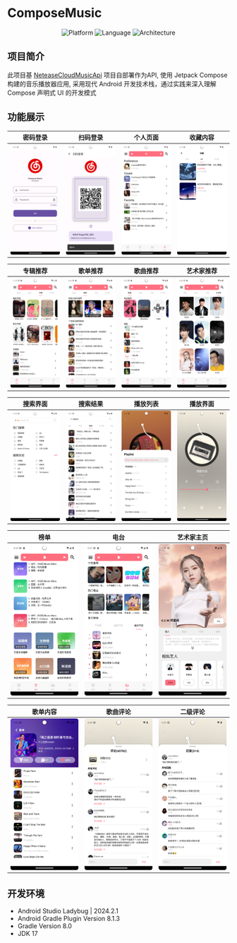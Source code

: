 # ComposeMusic

<p align="center">
    <img src="https://img.shields.io/badge/Platform-Android-green.svg" alt="Platform">
    <img src="https://img.shields.io/badge/Language-Kotlin-blue.svg" alt="Language">
    <img src="https://img.shields.io/badge/Architecture-Compose-purple.svg" alt="Architecture">
</p>


## 项目简介

此项目基 [NeteaseCloudMusicApi](https://gitlab.com/Binaryify/neteasecloudmusicapi) 项目自部署作为API, 使用 Jetpack Compose构建的音乐播放器应用, 采用现代 Android 开发技术栈，通过实践来深入理解
Compose 声明式 UI 的开发模式


## 功能展示

|            密码登录            |            扫码登录            |         个人页面         |         收藏内容         |
|:--------------------------:|:--------------------------:|:--------------------:|:--------------------:|
| ![密码登录](./images/密码登录.png) | ![扫码登录](./images/扫码登录.png) | ![我的](images/我的.png) | ![收藏](images/收藏.png) |


|            专辑推荐            |            歌单推荐            |            歌曲推荐            |            艺术家推荐             |
|:--------------------------:|:--------------------------:|:--------------------------:|:----------------------------:|
| ![推荐-专辑](images/推荐-专辑.png) | ![推荐-歌单](images/推荐-歌单.png) | ![推荐-歌曲](images/推荐-歌曲.png) | ![推荐-艺术家](images/推荐-艺术家.png) |


|         搜索界面         |           搜索结果           |           播放列表           |           播放界面           |
|:--------------------:|:------------------------:|:------------------------:|:------------------------:|
| ![搜索](images/搜索.png) | ![搜索结果](images/搜索结果.png) | ![播放列表](images/播放列表.png) | ![播放界面](images/播放界面.png) |


|          榜单          |          电台          |           艺术家主页            |
|:--------------------:|:--------------------:|:--------------------------:|
| ![榜单](images/榜单.png) | ![电台](images/电台.png) | ![艺术家主页](images/艺术家主页.png) |


|           歌单内容           |           歌曲评论           |             二级评论             |
|:------------------------:|:------------------------:|:----------------------------:|
| ![歌单内容](images/歌单内容.png) | ![歌曲评论](images/歌曲评论.png) | ![歌曲二级评论](images/歌曲二级评论.png) |


## 开发环境

- Android Studio Ladybug | 2024.2.1
- Android Gradle Plugin Version 8.1.3
- Gradle Version 8.0
- JDK 17
